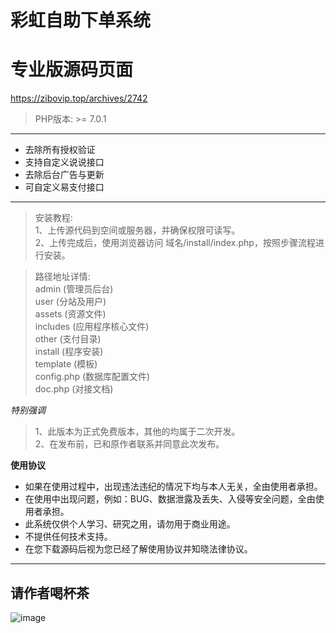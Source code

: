 # 彩虹自助下单系统

# 专业版源码页面
https://zibovip.top/archives/2742

> PHP版本: >= 7.0.1

____
* 去除所有授权验证
* 支持自定义说说接口
* 去除后台广告与更新
* 可自定义易支付接口
____

>安装教程:   
> 1、上传源代码到空间或服务器，并确保权限可读写。  
> 2、上传完成后，使用浏览器访问 域名/install/index.php，按照步骤流程进行安装。  

>路径地址详情:  
> admin (管理员后台)  
> user (分站及用户)  
> assets (资源文件)  
> includes (应用程序核心文件)  
> other (支付目录)  
> install (程序安装)  
> template (模板)  
> config.php (数据库配置文件)  
> doc.php (对接文档)  

[//]: # (>Nginx静态规则:)

[//]: # (> rewrite ^/api/&#40;\w+&#41;\.do$ /api.php?act=$1 last;  )

*特别强调*
> 1、此版本为正式免费版本，其他的均属于二次开发。  
> 2、在发布前，已和原作者联系并同意此次发布。

__使用协议__
* 如果在使用过程中，出现违法违纪的情况下均与本人无关，全由使用者承担。
* 在使用中出现问题，例如：BUG、数据泄露及丢失、入侵等安全问题，全由使用者承担。
* 此系统仅供个人学习、研究之用，请勿用于商业用途。
* 不提供任何技术支持。
* 在您下载源码后视为您已经了解使用协议并知晓法律协议。
---
## 请作者喝杯茶

![image](https://github.com/user-attachments/assets/aeaadab1-96af-4608-a4e6-479b902ff2b9)
